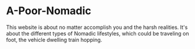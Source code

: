 # A-Poor-Nomadic

This website is about no matter accomplish you and the harsh realities. It's about the different types of Nomadic lifestyles, which could be traveling on foot, the vehicle dwelling train hopping.
